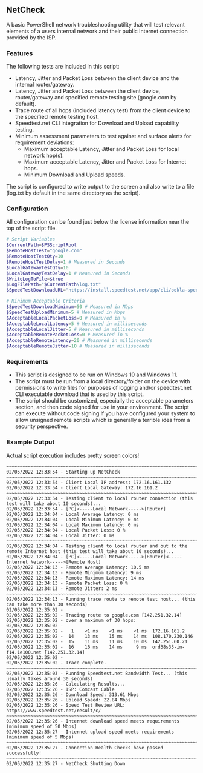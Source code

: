 ## NetCheck 

A basic PowerShell network troubleshooting utility that will test relevant elements of a users internal network and their public Internet connection provided by the ISP.  

### Features

The following tests are included in this script:

- Latency, Jitter and Packet Loss between the client device and the internal router/gateway. 
- Latency, Jitter and Packet Loss between the client device, router/gateway and specified remote testing site (google.com by default). 
- Trace route of all hops (included latency test) from the client device to the specified remote testing host. 
- Speedtest.net CLI integration for Download and Upload capability testing.  
- Minimum assessment parameters to test against and surface alerts for requirement deviations:
    - Maximum acceptable Latency, Jitter and Packet Loss for local network hop(s).
    - Maximum acceptable Latency, Jitter and Packet Loss for Internet hops.
    - Minimum Download and Upload speeds. 

The script is configured to write output to the screen and also write to a file (log.txt by default in the same directory as the script).

### Configuration

All configuration can be found just below the license information near the top of the script file. 

```PowerShell
# Script Variables
$CurrentPath=$PSScriptRoot
$RemoteHostTest="google.com"
$RemoteHostTestQty=10
$RemoteHostTestDelay=1 # Measured in Seconds
$LocalGatewayTestQty=10
$LocalGatewayTestDelay=1 # Measured in Seconds
$WriteLogToFile=$true
$LogFilePath="$CurrentPath\log.txt"
$SpeedTestDownloadURL="https://install.speedtest.net/app/cli/ookla-speedtest-1.1.1-win64.zip"

# Minimum Acceptable Criteria
$SpeedTestDownloadMinimum=50 # Measured in Mbps
$SpeedTestUploadMinimum=5 # Measured in Mbps
$AcceptableLocalPacketLoss=0 # Measured in %
$AcceptableLocalLatency=5 # Measured in milliseconds
$AcceptableLocalJitter=5 # Measured in milliseconds
$AcceptableRemotePacketLoss=0 # Measured in %
$AcceptableRemoteLatency=20 # Measured in milliseconds
$AcceptableRemoteJitter=10 # Measured in milliseconds
```

### Requirements

- This script is designed to be run on Windows 10 and Windows 11.
- The script must be run from a local directory/folder on the device with permissions to write files for purposes of logging and/or speedtest.net CLI executable download that is used by this script.   
- The script should be customized, especially the acceptable parameters section, and then code signed for use in your environment.  The script can execute without code signing if you have configured your system to allow unsigned remote scripts which is generally a terrible idea from a security perspective. 

### Example Output

Actual script execution includes pretty screen colors!

```
~~~~~~~~~~~~~~~~~~~~~~~~~~~~~~~~~~~~~~~~~~~~~~~~~~~~~~~~~~~~~~~~~~~~~~~~~~~~~~~~
02/05/2022 12:33:54 - Starting up NetCheck
~~~~~~~~~~~~~~~~~~~~~~~~~~~~~~~~~~~~~~~~~~~~~~~~~~~~~~~~~~~~~~~~~~~~~~~~~~~~~~~~
02/05/2022 12:33:54 - Client Local IP address: 172.16.161.132
02/05/2022 12:33:54 - Client Local Gateway: 172.16.161.2
~~~~~~~~~~~~~~~~~~~~~~~~~~~~~~~~~~~~~~~~~~~~~~~~~~~~~~~~~~~~~~~~~~~~~~~~~~~~~~~~
02/05/2022 12:33:54 - Testing client to local router connection (this test will take about 10 seconds)...
02/05/2022 12:33:54 - [PC]<-----Local Network----->[Router]
02/05/2022 12:34:04 - Local Average Latency: 0 ms
02/05/2022 12:34:04 - Local Minimum Latency: 0 ms
02/05/2022 12:34:04 - Local Maximum Latency: 0 ms
02/05/2022 12:34:04 - Local Packet Loss: 0 %
02/05/2022 12:34:04 - Local Jitter: 0 ms
~~~~~~~~~~~~~~~~~~~~~~~~~~~~~~~~~~~~~~~~~~~~~~~~~~~~~~~~~~~~~~~~~~~~~~~~~~~~~~~~
02/05/2022 12:34:04 - Testing client to local router and out to the remote Internet host (this test will take about 10 seconds)...
02/05/2022 12:34:04 - [PC]<-----Local Network----->[Router]<-----Internet Network----->[Remote Host]
02/05/2022 12:34:13 - Remote Average Latency: 10.5 ms
02/05/2022 12:34:13 - Remote Minimum Latency: 9 ms
02/05/2022 12:34:13 - Remote Maximum Latency: 14 ms
02/05/2022 12:34:13 - Remote Packet Loss: 0 %
02/05/2022 12:34:13 - Remote Jitter: 2 ms
~~~~~~~~~~~~~~~~~~~~~~~~~~~~~~~~~~~~~~~~~~~~~~~~~~~~~~~~~~~~~~~~~~~~~~~~~~~~~~~~
02/05/2022 12:34:13 - Running trace route to remote test host... (this can take more than 30 seconds)
02/05/2022 12:35:02 -  
02/05/2022 12:35:02 - Tracing route to google.com [142.251.32.14] 
02/05/2022 12:35:02 - over a maximum of 30 hops: 
02/05/2022 12:35:02 -  
02/05/2022 12:35:02 -   1    <1 ms    <1 ms    <1 ms  172.16.161.2   
02/05/2022 12:35:02 -  14    13 ms    15 ms    14 ms  108.170.230.146  
02/05/2022 12:35:02 -  15    11 ms    11 ms    10 ms  142.251.60.21  
02/05/2022 12:35:02 -  16    16 ms    14 ms     9 ms  ord38s33-in-f14.1e100.net [142.251.32.14]  
02/05/2022 12:35:02 -  
02/05/2022 12:35:02 - Trace complete. 
~~~~~~~~~~~~~~~~~~~~~~~~~~~~~~~~~~~~~~~~~~~~~~~~~~~~~~~~~~~~~~~~~~~~~~~~~~~~~~~~
02/05/2022 12:35:03 - Running Speedtest.net Bandwidth Test... (this usually takes around 30 seconds)
02/05/2022 12:35:26 - Calculating Results...
02/05/2022 12:35:26 - ISP: Comcast Cable
02/05/2022 12:35:26 - Download Speed: 313.61 Mbps
02/05/2022 12:35:26 - Upload Speed: 22.84 Mbps
02/05/2022 12:35:26 - Speed Test Review URL: https://www.speedtest.net/result/c/
~~~~~~~~~~~~~~~~~~~~~~~~~~~~~~~~~~~~~~~~~~~~~~~~~~~~~~~~~~~~~~~~~~~~~~~~~~~~~~~~
02/05/2022 12:35:26 - Internet download speed meets requirements (minimum speed of 50 Mbps)
02/05/2022 12:35:27 - Internet upload speed meets requirements (minimum speed of 5 Mbps)
~~~~~~~~~~~~~~~~~~~~~~~~~~~~~~~~~~~~~~~~~~~~~~~~~~~~~~~~~~~~~~~~~~~~~~~~~~~~~~~~
02/05/2022 12:35:27 - Connection Health Checks have passed successfully!
~~~~~~~~~~~~~~~~~~~~~~~~~~~~~~~~~~~~~~~~~~~~~~~~~~~~~~~~~~~~~~~~~~~~~~~~~~~~~~~~
02/05/2022 12:35:27 - NetCheck Shutting Down
```